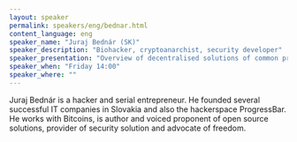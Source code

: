 ```yaml
---
layout: speaker
permalink: speakers/eng/bednar.html
content_language: eng
speaker_name: "Juraj Bednár (SK)"
speaker_description: "Biohacker, cryptoanarchist, security developer"
speaker_presentation: "Overview of decentralised solutions of common problems on the Internet (EN)"
speaker_when: "Friday 14:00"
speaker_where: ""
---
```


Juraj Bednár is a hacker and serial entrepreneur. He founded several successful IT companies in Slovakia and also the hackerspace ProgressBar. He works with Bitcoins, is author and voiced proponent of open source solutions, provider of security solution and advocate of freedom.
